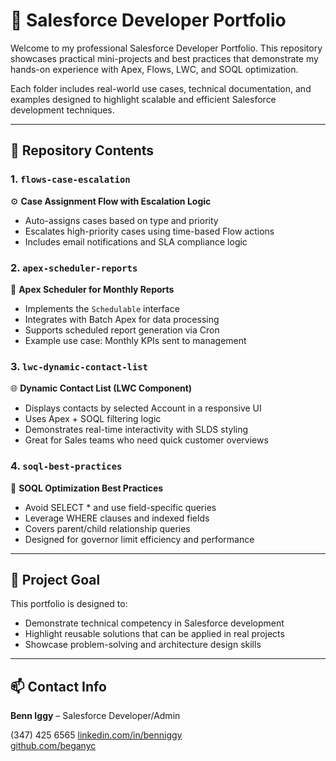 # 🔧 Salesforce Developer Portfolio

Welcome to my professional Salesforce Developer Portfolio. This repository showcases practical mini-projects and best practices that demonstrate my hands-on experience with Apex, Flows, LWC, and SOQL optimization.

Each folder includes real-world use cases, technical documentation, and examples designed to highlight scalable and efficient Salesforce development techniques.

---

## 📁 Repository Contents

### 1. `flows-case-escalation`  
⚙️ **Case Assignment Flow with Escalation Logic**  
- Auto-assigns cases based on type and priority  
- Escalates high-priority cases using time-based Flow actions  
- Includes email notifications and SLA compliance logic

### 2. `apex-scheduler-reports`  
📆 **Apex Scheduler for Monthly Reports**  
- Implements the `Schedulable` interface  
- Integrates with Batch Apex for data processing  
- Supports scheduled report generation via Cron  
- Example use case: Monthly KPIs sent to management

### 3. `lwc-dynamic-contact-list`  
🌐 **Dynamic Contact List (LWC Component)**  
- Displays contacts by selected Account in a responsive UI  
- Uses Apex + SOQL filtering logic  
- Demonstrates real-time interactivity with SLDS styling  
- Great for Sales teams who need quick customer overviews

### 4. `soql-best-practices`  
🚀 **SOQL Optimization Best Practices**  
- Avoid SELECT * and use field-specific queries  
- Leverage WHERE clauses and indexed fields  
- Covers parent/child relationship queries  
- Designed for governor limit efficiency and performance

---

## 💼 Project Goal

This portfolio is designed to:
- Demonstrate technical competency in Salesforce development  
- Highlight reusable solutions that can be applied in real projects  
- Showcase problem-solving and architecture design skills

---

## 📫 Contact Info

**Benn Iggy** – Salesforce Developer/Admin

(347) 425 6565
[linkedin.com/in/benniggy](https://linkedin.com/in/benniggy)  
[github.com/beganyc](https://github.com/beganyc)

